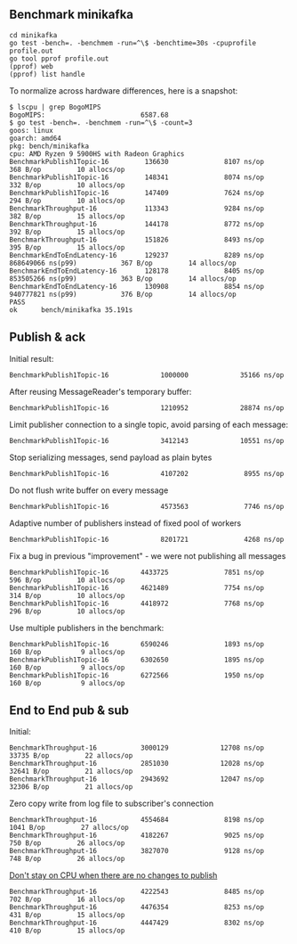 ## Benchmark minikafka
```
cd minikafka
go test -bench=. -benchmem -run=^\$ -benchtime=30s -cpuprofile profile.out
go tool pprof profile.out
(pprof) web
(pprof) list handle
```

To normalize across hardware differences, here is a snapshot:
```
$ lscpu | grep BogoMIPS 
BogoMIPS:                        6587.68
$ go test -bench=. -benchmem -run=^\$ -count=3
goos: linux
goarch: amd64
pkg: bench/minikafka
cpu: AMD Ryzen 9 5900HS with Radeon Graphics        
BenchmarkPublish1Topic-16         136630              8107 ns/op             368 B/op         10 allocs/op
BenchmarkPublish1Topic-16         148341              8074 ns/op             332 B/op         10 allocs/op
BenchmarkPublish1Topic-16         147409              7624 ns/op             294 B/op         10 allocs/op
BenchmarkThroughput-16            113343              9284 ns/op             382 B/op         15 allocs/op
BenchmarkThroughput-16            144178              8772 ns/op             392 B/op         15 allocs/op
BenchmarkThroughput-16            151826              8493 ns/op             395 B/op         15 allocs/op
BenchmarkEndToEndLatency-16       129237              8289 ns/op         868649066 ns(p99)           367 B/op         14 allocs/op
BenchmarkEndToEndLatency-16       128178              8405 ns/op         853505266 ns(p99)           363 B/op         14 allocs/op
BenchmarkEndToEndLatency-16       130908              8854 ns/op         940777821 ns(p99)           376 B/op         14 allocs/op
PASS
ok      bench/minikafka 35.191s
```

## Publish & ack
Initial result:
```
BenchmarkPublish1Topic-16             1000000             35166 ns/op
```
After reusing MessageReader's temporary buffer:
```
BenchmarkPublish1Topic-16             1210952             28874 ns/op
```
Limit publisher connection to a single topic, avoid parsing of each message:
```
BenchmarkPublish1Topic-16             3412143             10551 ns/op
```
Stop serializing messages, send payload as plain bytes
```
BenchmarkPublish1Topic-16             4107202              8955 ns/op
```
Do not flush write buffer on every message
```
BenchmarkPublish1Topic-16             4573563              7746 ns/op
```
Adaptive number of publishers instead of fixed pool of workers
```
BenchmarkPublish1Topic-16             8201721              4268 ns/op
```
Fix a bug in previous "improvement" - we were not publishing all messages
```
BenchmarkPublish1Topic-16        4433725              7851 ns/op             596 B/op         10 allocs/op
BenchmarkPublish1Topic-16        4621489              7754 ns/op             314 B/op         10 allocs/op
BenchmarkPublish1Topic-16        4418972              7768 ns/op             296 B/op         10 allocs/op
```
Use multiple publishers in the benchmark:
```
BenchmarkPublish1Topic-16        6590246              1893 ns/op             160 B/op          9 allocs/op
BenchmarkPublish1Topic-16        6302650              1895 ns/op             160 B/op          9 allocs/op
BenchmarkPublish1Topic-16        6272566              1950 ns/op             160 B/op          9 allocs/op
```

## End to End pub & sub
Initial:
```
BenchmarkThroughput-16           3000129             12708 ns/op           33735 B/op         22 allocs/op
BenchmarkThroughput-16           2851030             12028 ns/op           32641 B/op         21 allocs/op
BenchmarkThroughput-16           2943692             12047 ns/op           32306 B/op         21 allocs/op
```
Zero copy write from log file to subscriber's connection
```
BenchmarkThroughput-16           4554684              8198 ns/op            1041 B/op         27 allocs/op
BenchmarkThroughput-16           4182267              9025 ns/op             750 B/op         26 allocs/op
BenchmarkThroughput-16           3827070              9128 ns/op             748 B/op         26 allocs/op
```
[Don't stay on CPU when there are no changes to publish](https://github.com/daulet/minikafka/commit/9b1eb49def45d2df838635eabe29a588cca391d7#diff-879d7ff817ef6271a190861e67ab0ff3a2751136cedff764b3f680565540dc2bR390)
```
BenchmarkThroughput-16           4222543              8485 ns/op             702 B/op         16 allocs/op
BenchmarkThroughput-16           4476354              8253 ns/op             431 B/op         15 allocs/op
BenchmarkThroughput-16           4447429              8302 ns/op             410 B/op         15 allocs/op
```